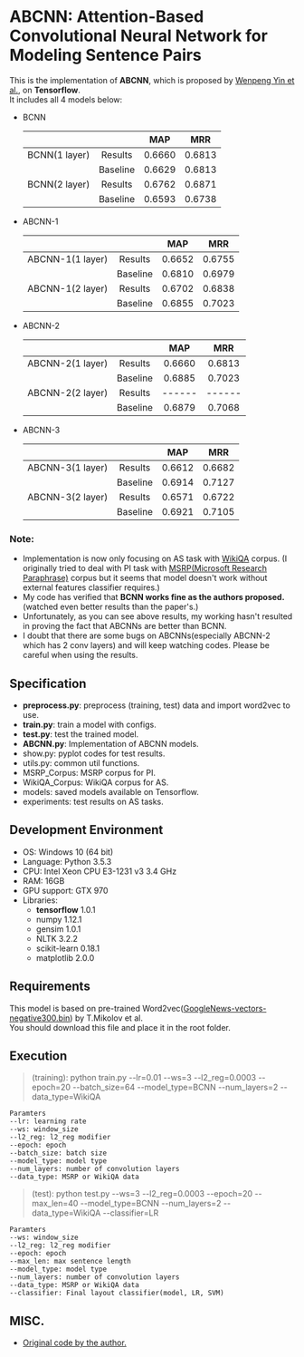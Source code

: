 
# ABCNN: Attention-Based Convolutional Neural Network for Modeling Sentence Pairs

This is the implementation of **ABCNN**, which is proposed by [Wenpeng Yin et al.](https://arxiv.org/pdf/1512.05193.pdf), on **Tensorflow**.  
It includes all 4 models below:
- BCNN

    |               |          |   MAP   |   MRR   |
    |:-------------:|:--------:|:-------:|:-------:|
    | BCNN(1 layer) |  Results |  0.6660 |  0.6813 |
    |               | Baseline |  0.6629 |  0.6813 |
    | BCNN(2 layer) |  Results |  0.6762 |  0.6871 |
    |               | Baseline |  0.6593 |  0.6738 |

- ABCNN-1

    |                  |          |   MAP   |   MRR   |
    |:----------------:|:--------:|:-------:|:-------:|
    | ABCNN-1(1 layer) |  Results |  0.6652 |  0.6755 |
    |                  | Baseline |  0.6810 |  0.6979 |
    | ABCNN-1(2 layer) |  Results |  0.6702 |  0.6838 |
    |                  | Baseline |  0.6855 |  0.7023 |

- ABCNN-2

    |                  |          |   MAP   |   MRR   |
    |:----------------:|:--------:|:-------:|:-------:|
    | ABCNN-2(1 layer) |  Results |  0.6660 |  0.6813 |
    |                  | Baseline |  0.6885 |  0.7023 |
    | ABCNN-2(2 layer) |  Results |  ------ |  ------ |
    |                  | Baseline |  0.6879 |  0.7068 |

- ABCNN-3

    |                  |          |   MAP   |   MRR   |
    |:----------------:|:--------:|:-------:|:-------:|
    | ABCNN-3(1 layer) |  Results |  0.6612 |  0.6682 |
    |                  | Baseline |  0.6914 |  0.7127 |
    | ABCNN-3(2 layer) |  Results |  0.6571 |  0.6722 |
    |                  | Baseline |  0.6921 |  0.7105 |

### Note:
- Implementation is now only focusing on AS task with [WikiQA](https://www.microsoft.com/en-us/research/publication/wikiqa-a-challenge-dataset-for-open-domain-question-answering/) corpus.
(I originally tried to deal with PI task with [MSRP(Microsoft Research Paraphrase)](https://www.microsoft.com/en-us/download/details.aspx?id=52398) corpus
but it seems that model doesn't work without external features classifier requires.)
- My code has verified that **BCNN works fine as the authors proposed.** (watched even better results than the paper's.)
- Unfortunately, as you can see above results, my working hasn't resulted in proving the fact that ABCNNs are better than BCNN.
- I doubt that there are some bugs on ABCNNs(especially ABCNN-2 which has 2 conv layers) and will keep watching codes. Please be careful when using the results.

## Specification
- **preprocess.py**: preprocess (training, test) data and import word2vec to use.
- **train.py**: train a model with configs.
- **test.py**: test the trained model.
- **ABCNN.py**: Implementation of ABCNN models.
- show.py: pyplot codes for test results.
- utils.py: common util functions.
- MSRP_Corpus: MSRP corpus for PI.
- WikiQA_Corpus: WikiQA corpus for AS.
- models: saved models available on Tensorflow.
- experiments: test results on AS tasks.

## Development Environment
- OS: Windows 10 (64 bit)
- Language: Python 3.5.3
- CPU: Intel Xeon CPU E3-1231 v3 3.4 GHz
- RAM: 16GB
- GPU support: GTX 970
- Libraries:
    - **tensorflow** 1.0.1
    - numpy 1.12.1
    - gensim 1.0.1
    - NLTK 3.2.2
    - scikit-learn 0.18.1
    - matplotlib 2.0.0

## Requirements

This model is based on pre-trained Word2vec([GoogleNews-vectors-negative300.bin](https://drive.google.com/uc?id=0B7XkCwpI5KDYNlNUTTlSS21pQmM&export=download)) by T.Mikolov et al.  
You should download this file and place it in the root folder.


## Execution
> (training): python train.py --lr=0.01 --ws=3 --l2_reg=0.0003 --epoch=20 --batch_size=64 --model_type=BCNN --num_layers=2 --data_type=WikiQA

    Paramters
    --lr: learning rate
    --ws: window_size
    --l2_reg: l2_reg modifier
    --epoch: epoch
    --batch_size: batch size
    --model_type: model type
    --num_layers: number of convolution layers
    --data_type: MSRP or WikiQA data

> (test): python test.py --ws=3 --l2_reg=0.0003 --epoch=20 --max_len=40 --model_type=BCNN --num_layers=2 --data_type=WikiQA --classifier=LR

    Paramters
    --ws: window_size
    --l2_reg: l2_reg modifier
    --epoch: epoch
    --max_len: max sentence length
    --model_type: model type
    --num_layers: number of convolution layers
    --data_type: MSRP or WikiQA data
    --classifier: Final layout classifier(model, LR, SVM)


## MISC.
- [Original code by the author.](https://github.com/yinwenpeng/Answer_Selection/tree/master/src)
